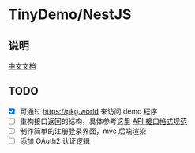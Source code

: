 # TinyDemo/NestJS


## 说明

[中文文档](https://www.yuque.com/where/fg10rn)

## TODO
- [x] 可通过 https://pkg.world 来访问 demo 程序
- [ ] 重构接口返回的结构，具体参考这里 [API 接口格式规范](https://www.yuque.com/where/wf1z8a/lke9wk)
- [ ] 制作简单的注册登录界面，mvc 后端渲染
- [ ] 添加 OAuth2 认证逻辑

